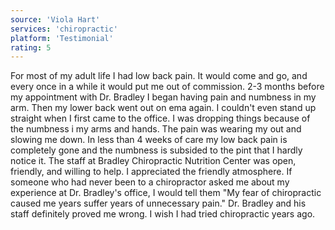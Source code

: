 ```yaml
---
source: 'Viola Hart'
services: 'chiropractic'
platform: 'Testimonial'
rating: 5
---
```


For most of my adult life I had low back pain. It would come and go, and every once in a while it would put me out of commission. 2-3 months before my appointment with Dr. Bradley I began having pain and numbness in my arm. Then my lower back went out on ema again. I couldn't even stand up straight when I first came to the office. I was dropping things because of the numbness i my arms and hands. The pain was wearing my out and slowing me down. In less than 4 weeks of care my low back pain is completely gone and the numbness is subsided to the pint that I hardly notice it. The staff at Bradley Chiropractic Nutrition Center was open, friendly, and willing to help. I appreciated the friendly atmosphere. If someone who had never been to a chiropractor asked me about my experience at Dr. Bradley's office, I would tell them "My fear of chiropractic caused me years suffer years of unnecessary pain." Dr. Bradley and his staff definitely proved me wrong. I wish I had tried chiropractic years ago.
